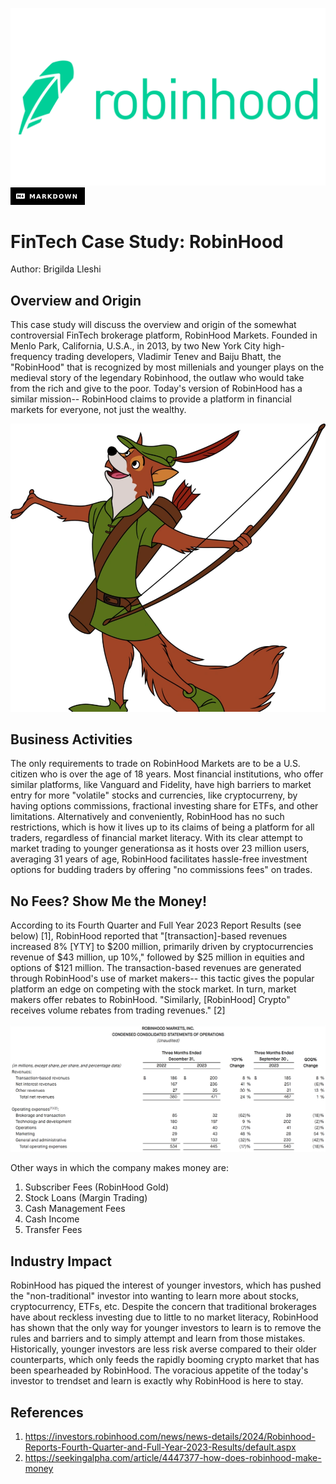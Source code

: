 ![RobinHoodLogo](Robinhood-Logo-2013.png)
![MARKDOWN](Markdown-000000_style=for-the-badge&logo=markdown&logoColor=white.png)
# FinTech Case Study: RobinHood
Author: Brigilda Lleshi

## Overview and Origin
This case study will discuss the overview and origin of the somewhat controversial FinTech brokerage platform, RobinHood Markets. Founded in Menlo Park, California, U.S.A., in 2013, by two New York City high-frequency trading developers, Vladimir Tenev and Baiju Bhatt, the "RobinHood" that is recognized by most millenials and younger plays on the medieval story of the legendary Robinhood, the outlaw who would take from the rich and give to the poor. Today's version of RobinHood has a similar mission-- RobinHood claims to provide a platform in financial markets for everyone, not just the wealthy. 

![RobinhoodCartoon](Robin_hood_by_jackspade2012-d74zsn1.webp)

## Business Activities
The only requirements to trade on RobinHood Markets are to be a U.S. citizen who is over the age of 18 years. Most financial institutions, who offer similar platforms, like Vanguard and Fidelity, have high barriers to market entry for more "volatile" stocks and currencies, like cryptocurreny, by having options commissions, fractional investing share for ETFs, and other limitations. Alternatively and conveniently, RobinHood has no such restrictions, which is how it lives up to its claims of being a platform for all traders, regardless of financial market literacy. With its clear attempt to market trading to younger generationsa as it hosts over 23 million users, averaging 31 years of age, RobinHood facilitates hassle-free investment options for budding traders by offering "no commissions fees" on trades.

## No Fees? Show Me the Money!
According to its Fourth Quarter and Full Year 2023 Report Results (see below) [1], RobinHood reported that "[transaction]-based revenues increased 8% [YTY] to $200 million, primarily driven by cryptocurrencies revenue of $43 million, up 10%," followed by $25 million in equities and options of $121 million. The transaction-based revenues are generated through RobinHood's use of market makers-- this tactic gives the popular platform an edge on competing with the stock market. In turn, market makers offer rebates to RobinHood. "Similarly, [RobinHood] Crypto" receives volume rebates from trading revenues." [2] 

![Financials](RHFinancialsScreenshot.png)

Other ways in which the company makes money are:
1. Subscriber Fees (RobinHood Gold)
2. Stock Loans (Margin Trading)
3. Cash Management Fees
5. Cash Income
6. Transfer Fees

## Industry Impact
RobinHood has piqued the interest of younger investors, which has pushed the "non-traditional" investor into wanting to learn more about stocks, cryptocurrency, ETFs, etc. Despite the concern that traditional brokerages have about reckless investing due to little to no market literacy, RobinHood has shown that the only way for younger investors to learn is to remove the rules and barriers and to simply attempt and learn from those mistakes. Historically, younger investors are less risk averse compared to their older counterparts, which only feeds the rapidly booming crypto market that has been spearheaded by RobinHood. The voracious appetite of the today's investor to trendset and learn is exactly why RobinHood is here to stay.

## References
1. https://investors.robinhood.com/news/news-details/2024/Robinhood-Reports-Fourth-Quarter-and-Full-Year-2023-Results/default.aspx
2. https://seekingalpha.com/article/4447377-how-does-robinhood-make-money
